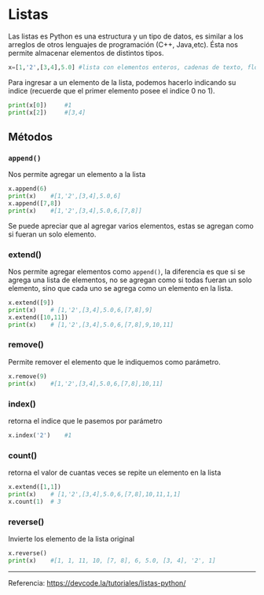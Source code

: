 # Listas
Las listas es Python es una estructura y un tipo de datos, es similar a los arreglos de otros lenguajes de programación (C++, Java,etc). Ésta nos permite almacenar elementos de distintos tipos.
```Python
x=[1,'2',[3,4],5.0] #lista con elementos enteros, cadenas de texto, flotantes e incluso tiene una lista dentro de esta
```
Para ingresar a un elemento de la lista, podemos hacerlo indicando su indice (recuerde que el primer elemento posee el indice 0 no 1).
```Python
print(x[0])     #1
print(x[2])     #[3,4]
```

## Métodos
### `append()`
Nos permite agregar un elemento a la lista
```Python
x.append(6)
print(x)    #[1,'2',[3,4],5.0,6] 
x.append([7,8])
print(x)    #[1,'2',[3,4],5.0,6,[7,8]]
```
Se puede apreciar que al agregar varios elementos, estas se agregan como si fueran un solo elemento.
### extend()
Nos permite agregar elementos como `append()`, la diferencia es que si se agrega una lista de elementos, no se agregan como si todas fueran un solo elemento, sino que cada uno se agrega como un elemento en la lista.
```Python
x.extend([9])
print(x)    # [1,'2',[3,4],5.0,6,[7,8],9]
x.extend([10,11])
print(x)    # [1,'2',[3,4],5.0,6,[7,8],9,10,11]
```
### remove()
Permite remover el elemento que le indiquemos como parámetro.
```Python
x.remove(9)
print(x)    #[1,'2',[3,4],5.0,6,[7,8],10,11]
```
### index()
retorna el indice que le pasemos por parámetro
```Python
x.index('2')    #1
```
### count()
retorna el valor de cuantas veces se repite un elemento en la lista
```Python
x.extend([1,1])
print(x)    # [1,'2',[3,4],5.0,6,[7,8],10,11,1,1]
x.count(1)  # 3
```
### reverse()
Invierte los elemento de la lista original
```Python
x.reverse()
print(x)    #[1, 1, 11, 10, [7, 8], 6, 5.0, [3, 4], '2', 1]
```
***
Referencia: https://devcode.la/tutoriales/listas-python/
